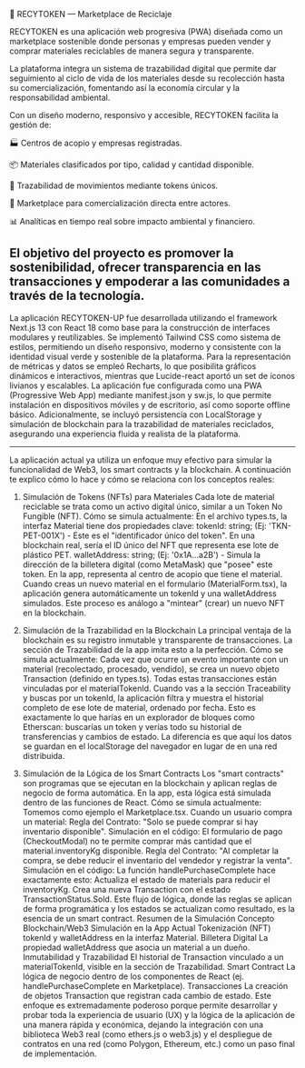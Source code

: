 📌 RECYTOKEN — Marketplace de Reciclaje

RECYTOKEN es una aplicación web progresiva (PWA) diseñada como un marketplace sostenible donde personas y empresas pueden vender y comprar materiales reciclables de manera segura y transparente.

La plataforma integra un sistema de trazabilidad digital que permite dar seguimiento al ciclo de vida de los materiales desde su recolección hasta su comercialización, fomentando así la economía circular y la responsabilidad ambiental.

Con un diseño moderno, responsivo y accesible, RECYTOKEN facilita la gestión de:

🏭 Centros de acopio y empresas registradas.

📦 Materiales clasificados por tipo, calidad y cantidad disponible.

🔄 Trazabilidad de movimientos mediante tokens únicos.

🛒 Marketplace para comercialización directa entre actores.

📊 Analíticas en tiempo real sobre impacto ambiental y financiero.

El objetivo del proyecto es promover la sostenibilidad, ofrecer transparencia en las transacciones y empoderar a las comunidades a través de la tecnología.
-----------------------------------------------
La aplicación RECYTOKEN-UP fue desarrollada utilizando el framework Next.js 13 con React 18 como base para la construcción de interfaces modulares y reutilizables. Se implementó Tailwind CSS como sistema de estilos, permitiendo un diseño responsivo, moderno y consistente con la identidad visual verde y sostenible de la plataforma. Para la representación de métricas y datos se empleó Recharts, lo que posibilita gráficos dinámicos e interactivos, mientras que Lucide-react aportó un set de íconos livianos y escalables. La aplicación fue configurada como una PWA (Progressive Web App) mediante manifest.json y sw.js, lo que permite instalación en dispositivos móviles y de escritorio, así como soporte offline básico. Adicionalmente, se incluyó persistencia con LocalStorage y simulación de blockchain para la trazabilidad de materiales reciclados, asegurando una experiencia fluida y realista de la plataforma.

-----------------------------------------------
La aplicación actual ya utiliza un enfoque muy efectivo para simular la funcionalidad de Web3, los smart contracts y la blockchain. A continuación te explico cómo lo hace y cómo se relaciona con los conceptos reales:

1. Simulación de Tokens (NFTs) para Materiales
Cada lote de material reciclable se trata como un activo digital único, similar a un Token No Fungible (NFT).
Cómo se simula actualmente: En el archivo types.ts, la interfaz Material tiene dos propiedades clave:
tokenId: string; (Ej: 'TKN-PET-001X') - Este es el "identificador único del token". En una blockchain real, sería el ID único del NFT que representa ese lote de plástico PET.
walletAddress: string; (Ej: '0x1A...a2B') - Simula la dirección de la billetera digital (como MetaMask) que "posee" este token. En la app, representa al centro de acopio que tiene el material.
Cuando creas un nuevo material en el formulario (MaterialForm.tsx), la aplicación genera automáticamente un tokenId y una walletAddress simulados. Este proceso es análogo a "mintear" (crear) un nuevo NFT en la blockchain.

2. Simulación de la Trazabilidad en la Blockchain
La principal ventaja de la blockchain es su registro inmutable y transparente de transacciones. La sección de Trazabilidad de la app imita esto a la perfección.
Cómo se simula actualmente: Cada vez que ocurre un evento importante con un material (recolectado, procesado, vendido), se crea un nuevo objeto Transaction (definido en types.ts). Todas estas transacciones están vinculadas por el materialTokenId.
Cuando vas a la sección Traceability y buscas por un tokenId, la aplicación filtra y muestra el historial completo de ese lote de material, ordenado por fecha.
Esto es exactamente lo que harías en un explorador de bloques como Etherscan: buscarías un token y verías todo su historial de transferencias y cambios de estado. La diferencia es que aquí los datos se guardan en el localStorage del navegador en lugar de en una red distribuida.

3. Simulación de la Lógica de los Smart Contracts
Los "smart contracts" son programas que se ejecutan en la blockchain y aplican reglas de negocio de forma automática. En la app, esta lógica está simulada dentro de las funciones de React.
Cómo se simula actualmente: Tomemos como ejemplo el Marketplace.tsx. Cuando un usuario compra un material:
Regla del Contrato: "Solo se puede comprar si hay inventario disponible".
Simulación en el código: El formulario de pago (CheckoutModal) no te permite comprar más cantidad que el material.inventoryKg disponible.
Regla del Contrato: "Al completar la compra, se debe reducir el inventario del vendedor y registrar la venta".
Simulación en el código: La función handlePurchaseComplete hace exactamente esto:
Actualiza el estado de materials para reducir el inventoryKg.
Crea una nueva Transaction con el estado TransactionStatus.Sold.
Este flujo de lógica, donde las reglas se aplican de forma programática y los estados se actualizan como resultado, es la esencia de un smart contract.
Resumen de la Simulación
Concepto Blockchain/Web3	Simulación en la App Actual
Tokenización (NFT)	tokenId y walletAddress en la interfaz Material.
Billetera Digital	La propiedad walletAddress que asocia un material a un dueño.
Inmutabilidad y Trazabilidad	El historial de Transaction vinculado a un materialTokenId, visible en la sección de Trazabilidad.
Smart Contract	La lógica de negocio dentro de los componentes de React (ej. handlePurchaseComplete en Marketplace).
Transacciones	La creación de objetos Transaction que registran cada cambio de estado.
Este enfoque es extremadamente poderoso porque permite desarrollar y probar toda la experiencia de usuario (UX) y la lógica de la aplicación de una manera rápida y económica, dejando la integración con una biblioteca Web3 real (como ethers.js o web3.js) y el despliegue de contratos en una red (como Polygon, Ethereum, etc.) como un paso final de implementación.